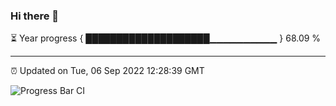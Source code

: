 ### Hi there 👋

⏳ Year progress { ████████████████████▁▁▁▁▁▁▁▁▁▁ } 68.09 %

---

⏰ Updated on Tue, 06 Sep 2022 12:28:39 GMT

![Progress Bar CI](https://github.com/liununu/liununu/workflows/Progress%20Bar%20CI/badge.svg)
